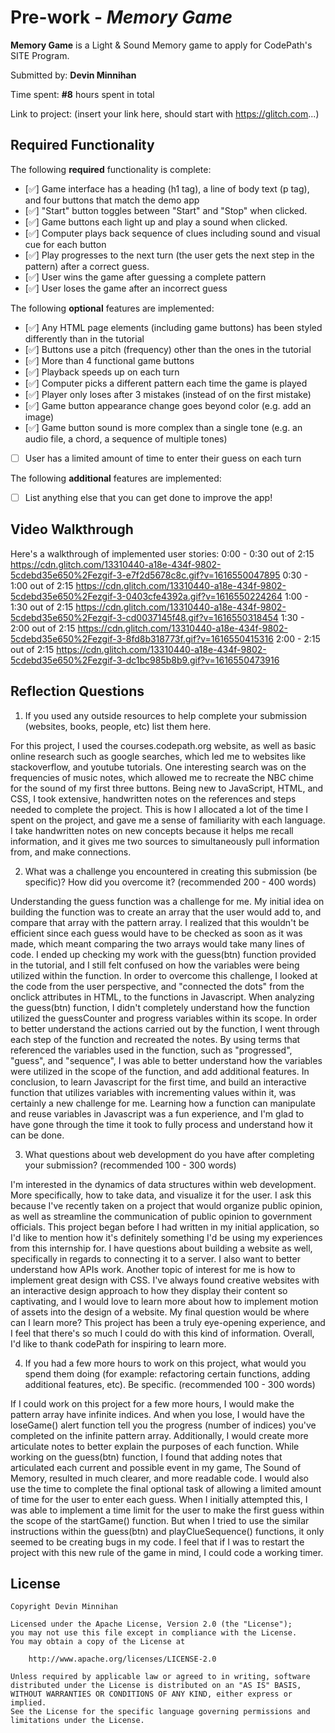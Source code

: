 # Pre-work - _Memory Game_

**Memory Game** is a Light & Sound Memory game to apply for CodePath's SITE Program.

Submitted by: **Devin Minnihan**

Time spent: **#8** hours spent in total

Link to project: (insert your link here, should start with https://glitch.com...)

## Required Functionality

The following **required** functionality is complete:

- [✅] Game interface has a heading (h1 tag), a line of body text (p tag), and four buttons that match the demo app
- [✅] "Start" button toggles between "Start" and "Stop" when clicked.
- [✅] Game buttons each light up and play a sound when clicked.
- [✅] Computer plays back sequence of clues including sound and visual cue for each button
- [✅] Play progresses to the next turn (the user gets the next step in the pattern) after a correct guess.
- [✅] User wins the game after guessing a complete pattern
- [✅] User loses the game after an incorrect guess

The following **optional** features are implemented:

- [✅] Any HTML page elements (including game buttons) has been styled differently than in the tutorial
- [✅] Buttons use a pitch (frequency) other than the ones in the tutorial
- [✅] More than 4 functional game buttons
- [✅] Playback speeds up on each turn
- [✅] Computer picks a different pattern each time the game is played
- [✅] Player only loses after 3 mistakes (instead of on the first mistake)
- [✅] Game button appearance change goes beyond color (e.g. add an image)
- [✅] Game button sound is more complex than a single tone (e.g. an audio file, a chord, a sequence of multiple tones)
- [ ] User has a limited amount of time to enter their guess on each turn

The following **additional** features are implemented:

- [ ] List anything else that you can get done to improve the app!

## Video Walkthrough

Here's a walkthrough of implemented user stories:
0:00 - 0:30 out of 2:15
https://cdn.glitch.com/13310440-a18e-434f-9802-5cdebd35e650%2Fezgif-3-e7f2d5678c8c.gif?v=1616550047895
0:30 - 1:00 out of 2:15
https://cdn.glitch.com/13310440-a18e-434f-9802-5cdebd35e650%2Fezgif-3-0403cfe4392a.gif?v=1616550224264
1:00 - 1:30 out of 2:15
https://cdn.glitch.com/13310440-a18e-434f-9802-5cdebd35e650%2Fezgif-3-cd0037145f48.gif?v=1616550318454
1:30 - 2:00 out of 2:15
https://cdn.glitch.com/13310440-a18e-434f-9802-5cdebd35e650%2Fezgif-3-8fd8b318773f.gif?v=1616550415316
2:00 - 2:15 out of 2:15
https://cdn.glitch.com/13310440-a18e-434f-9802-5cdebd35e650%2Fezgif-3-dc1bc985b8b9.gif?v=1616550473916

## Reflection Questions

1. If you used any outside resources to help complete your submission (websites, books, people, etc) list them here.

For this project, I used the courses.codepath.org website, as well as basic online research such as google searches,
which led me to websites like stackoverflow, and youtube tutorials.
One interesting search was on the frequencies of music notes,
which allowed me to recreate the NBC chime for the sound of my first three buttons.
Being new to JavaScript, HTML, and CSS,
I took extensive, handwritten notes on the references and steps needed to complete the project.
This is how I allocated a lot of the time I spent on the project,
and gave me a sense of familiarity with each language.
I take handwritten notes on new concepts because it helps me recall information,
and it gives me two sources to simultaneously pull information from, and make connections.

2. What was a challenge you encountered in creating this submission (be specific)? How did you overcome it? (recommended 200 - 400 words)

Understanding the guess function was a challenge for me. My initial idea on building the function was to create an array that the user would add to,
and compare that array with the pattern array. I realized that this wouldn't be efficient since each guess would have to be checked as soon as it was made,
which meant comparing the two arrays would take many lines of code.
I ended up checking my work with the guess(btn) function provided in the tutorial, and I still felt confused on how the variables were being utilized within the function.
In order to overcome this challenge, I looked at the code from the user perspective, and "connected the dots" from the onclick attributes in HTML, to the functions in Javascript.
When analyzing the guess(btn) function, I didn't completely understand how the function utilized the guessCounter and progress variables within its scope.
In order to better understand the actions carried out by the function, I went through each step of the function and recreated the notes.
By using terms that referenced the variables used in the function, such as "progressed", "guess", and "sequence",
I was able to better understand how the variables were utilized in the scope of the function, and add additional features.
In conclusion, to learn Javascript for the first time, and build an interactive function that utilizes variables with incrementing values within it,
was certainly a new challenge for me. Learning how a function can manipulate and reuse variables in Javascript was a fun experience,
and I'm glad to have gone through the time it took to fully process and understand how it can be done.

3. What questions about web development do you have after completing your submission? (recommended 100 - 300 words)

I'm interested in the dynamics of data structures within web development.
More specifically, how to take data, and visualize it for the user.
I ask this because I've recently taken on a project that would organize public opinion,
as well as streamline the communication of public opinion to government officials. This project began before I had written in my initial application,
so I'd like to mention how it's definitely something I'd be using my experiences from this internship for.
I have questions about building a website as well, specifically in regards to connecting it to a server.
I also want to better understand how APIs work.
Another topic of interest for me is how to implement great design with CSS.
I've always found creative websites with an interactive design approach to how they display their content so captivating,
and I would love to learn more about how to implement motion of assets into the design of a website.
My final question would be where can I learn more? This project has been a truly eye-opening experience,
and I feel that there's so much I could do with this kind of information.
Overall, I'd like to thank codePath for inspiring to learn more.

4. If you had a few more hours to work on this project, what would you spend them doing (for example: refactoring certain functions, adding additional features, etc). Be specific. (recommended 100 - 300 words)

If I could work on this project for a few more hours, I would make the pattern array have infinite indices. And when you lose,
I would have the loseGame() alert function tell you the progress (number of indices) you've completed on the infinite pattern array.
Additionally, I would create more articulate notes to better explain the purposes of each function. While working on the guess(btn)
function, I found that adding notes that articulated each current and possible event in my game, The Sound of Memory,
resulted in much clearer, and more readable code.
I would also use the time to complete the final optional task of allowing a limited amount of time for the user to enter each guess.
When I initially attempted this, I was able to implement a time limit for the user to make the first guess within the scope of the startGame() function.
But when I tried to use the similar instructions within the guess(btn) and playClueSequence() functions,
it only seemed to be creating bugs in my code. I feel that if I was to restart the project with this new rule of the game in mind,
I could code a working timer.

## License

    Copyright Devin Minnihan

    Licensed under the Apache License, Version 2.0 (the "License");
    you may not use this file except in compliance with the License.
    You may obtain a copy of the License at

        http://www.apache.org/licenses/LICENSE-2.0

    Unless required by applicable law or agreed to in writing, software
    distributed under the License is distributed on an "AS IS" BASIS,
    WITHOUT WARRANTIES OR CONDITIONS OF ANY KIND, either express or implied.
    See the License for the specific language governing permissions and
    limitations under the License.
